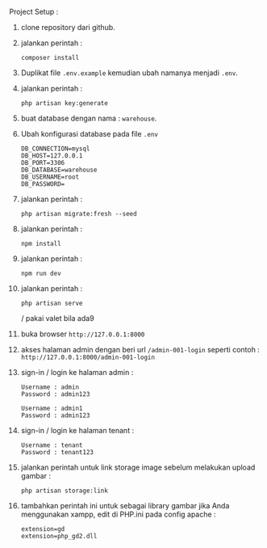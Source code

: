 Project Setup :

1. clone repository dari github.

2. jalankan perintah :

    ```
    composer install
    ```

3. Duplikat file `.env.example` kemudian ubah namanya menjadi `.env`.

4. jalankan perintah :

    ```
    php artisan key:generate
    ```

5. buat database dengan nama : `warehouse`.

6. Ubah konfigurasi database pada file `.env`
    ```
    DB_CONNECTION=mysql
    DB_HOST=127.0.0.1
    DB_PORT=3306
    DB_DATABASE=warehouse
    DB_USERNAME=root
    DB_PASSWORD=
    ```
7. jalankan perintah :
    ```
    php artisan migrate:fresh --seed
    ```
8. jalankan perintah :
    ```
    npm install
    ```
9. jalankan perintah :
    ```
    npm run dev
    ```
10. jalankan perintah :

    ```
    php artisan serve
    ```

    / pakai valet bila ada9

11. buka browser `http://127.0.0.1:8000`

12. akses halaman admin dengan beri url `/admin-001-login` seperti contoh : `http://127.0.0.1:8000/admin-001-login`

13. sign-in / login ke halaman admin :

    ```
    Username : admin
    Password : admin123

    Username : admin1
    Password : admin123
    ```
14. sign-in / login ke halaman tenant :

    ```
    Username : tenant
    Password : tenant123
    ```

15. jalankan perintah untuk link storage image sebelum melakukan upload gambar  :
    ```
    php artisan storage:link
    ```
15. tambahkan perintah ini untuk sebagai library gambar jika Anda menggunakan xampp, edit di PHP.ini pada config apache :
    ```
    extension=gd
    extension=php_gd2.dll
    ```    
